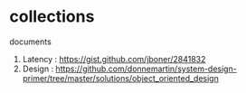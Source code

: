 # collections
documents

1. Latency : https://gist.github.com/jboner/2841832
2. Design : https://github.com/donnemartin/system-design-primer/tree/master/solutions/object_oriented_design
